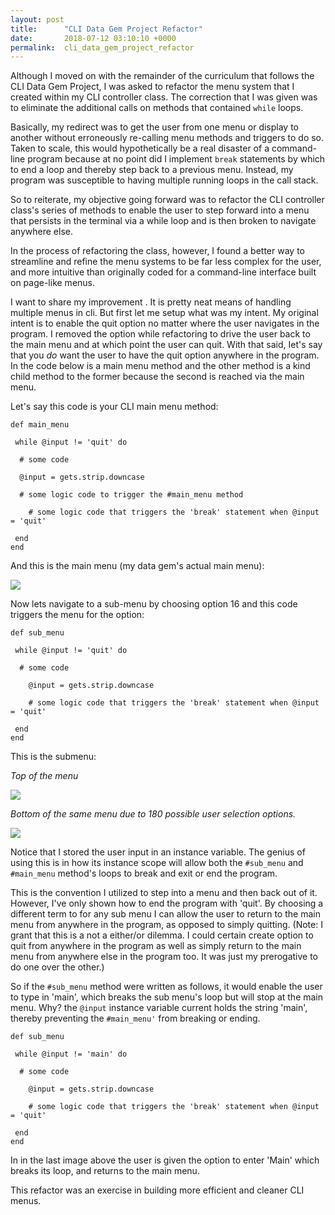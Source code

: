 ```yaml
---
layout: post
title:      "CLI Data Gem Project Refactor"
date:       2018-07-12 03:10:10 +0000
permalink:  cli_data_gem_project_refactor
---
```


Although I moved on with the remainder of the curriculum that follows the CLI Data Gem Project, I was asked to refactor the menu system that I created within my CLI controller class.  The correction that I was given was to eliminate the additional calls on methods that contained `while` loops.  

Basically, my redirect was to get the user from one menu or display to another without erroneously re-calling menu methods and triggers to do so.  Taken to scale, this would hypothetically be a real disaster of a command-line program because at no point did I implement `break` statements by which to end a loop and thereby step back to a previous menu. Instead, my program was susceptible to having multiple running loops in the call stack. 

So to reiterate, my objective going forward was to refactor the CLI controller class's series of methods to enable the user to step forward into a menu that persists in the terminal via a while loop and is then broken to navigate anywhere else.

In the process of refactoring the class, however, I found a better way to streamline and refine the menu systems to be far less complex for the user, and more intuitive than originally coded for a command-line interface built on page-like menus.

I want to share my improvement . It is pretty neat means of handling multiple menus in cli.  But first let me setup what was my intent. My original intent is to enable the quit option no matter where the user navigates in the program. I removed the option while refactoring to drive the user back to the main menu and at which point the user can quit.  With that said, Iet's say that you *do* want the user to have the quit option anywhere in the program.  In the code below is a main menu method and the other method is a kind child method to the former because the second is reached via the main menu.

Let's say this code is your CLI main menu method:
 
 
 ```
 def main_menu
 
  while @input != 'quit' do
	
   # some code
	 
   @input = gets.strip.downcase
	 
   # some logic code to trigger the #main_menu method
	 
	 # some logic code that triggers the 'break' statement when @input = 'quit'
	 
  end
 end
 ```

And this is the main menu (my data gem's actual main menu):

![](https://i.imgur.com/eR9p4bg.png)


Now lets navigate to a sub-menu by choosing option 16 and this code triggers the menu for the option:

```
def sub_menu

 while @input != 'quit' do
 
  # some code
	
	@input = gets.strip.downcase
	
	# some logic code that triggers the 'break' statement when @input = 'quit'
	
 end
end
```

This is the submenu:

*Top of the menu*

![](https://i.imgur.com/KdU0KKn.png)

*Bottom of the same menu due to 180 possible user selection options.*

![](https://i.imgur.com/4tJcXh3.png)

Notice that I stored the user input in an instance variable.  The genius of using this is in how its instance scope will allow both the `#sub_menu` and `#main_menu` method's loops to break and exit or end the program.

This is the convention I utilized to step into a menu and then back out of it. However, I've only shown how to end the program with 'quit'.  By choosing a different term to for any sub menu I can allow the user to return to the main menu from anywhere in the program, as opposed to simply quitting. (Note: I grant that this is a not a either/or dilemma. I could certain create option to quit from anywhere in the program as well as simply return to the main menu from anywhere else in the program too.  It was just my prerogative to do one over the other.)

So if the `#sub_menu` method were written as follows, it would enable the user to type in 'main', which breaks the sub menu's loop but will stop at the main menu.  Why? the `@input` instance variable current holds the string 'main', thereby preventing the `#main_menu'` from breaking or ending.

```
def sub_menu

 while @input != 'main' do
 
  # some code
	
	@input = gets.strip.downcase
	
	# some logic code that triggers the 'break' statement when @input = 'quit'
	
 end
end
```

In in the last image above the user is given the option to enter 'Main' which breaks its loop, and returns to the main menu.

This refactor was an exercise in building more efficient and cleaner CLI menus.




